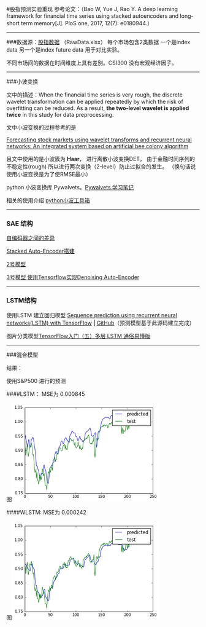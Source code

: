 #股指预测实验重现
参考论文：（Bao W, Yue J, Rao Y. A deep learning framework for financial time series using stacked autoencoders and long-short term memory[J]. PloS one, 2017, 12(7): e0180944.）

---
###数据源：[股指数据](figshare.com/s/acdfb4918c0695405e33) （RawData.xlsx）
每个市场包含2类数据 一个是index data 另一个是index future data 用于对比实验。

不同市场间的数据在时间维度上具有差别。CSI300 没有宏观经济因子。

---
###小波变换

文中的描述：When the financial time series is very rough, the discrete wavelet transformation can be applied repeatedly by which the risk of overfitting can be reduced. As a result,  **the two-level wavelet is applied twice** in this study for data preprocessing.

文中小波变换的过程参考的是

[Forecasting stock markets using wavelet transforms and recurrent neural
networks: An integrated system based on artificial bee colony algorithm]()

且文中使用的是小波簇为 **Haar**， 进行离散小波变换DET， 由于金融时间序列的不稳定性(rough) 所以进行两次变换（2-level）防止过拟合的发生。
（换句话说使用小波变换是为了使RMSE最小）


python 小波变换库 Pywalvets。[Pywalvets 学习笔记](http://blog.csdn.net/nanbei2463776506/article/details/64124841)

相关的使用介绍 [python小波工具箱](http://blog.csdn.net/alwaystry/article/details/52756051) 



---
### SAE 结构

[自编码器之间的差异](https://www.zhihu.com/question/41490383)

[Stacked Auto-Encoder搭建](https://www.cnblogs.com/tornadomeet/archive/2013/04/09/3011209.html)

[2号模型](http://blog.csdn.net/freeliao/article/details/19618855)

[3号模型 使用Tensorflow实现Denoising Auto-Encoder](http://blog.csdn.net/u013719780/article/details/53908852)

---

### LSTM结构

使用LSTM 建立回归模型 [Sequence prediction using recurrent neural networks(LSTM) with TensorFlow](http://mourafiq.com/2016/05/15/predicting-sequences-using-rnn-in-tensorflow.html)
**|**  [GitHub](https://github.com/mouradmourafiq/tensorflow-lstm-regression)（预测模型基于此源码建立完成）

图片分类模型[TensorFlow入门（五）多层 LSTM 通俗易懂版](http://blog.csdn.net/jerr__y/article/details/61195257)


---

###混合模型

结果：

使用S&P500 进行的预测

####LSTM： 
MSE为 0.000845
 
图![pic](ResultImg/Result.png)

####WLSTM:
MSE为 0.000242

图![pic2](ResultImg/Result_WLSTM.png) 